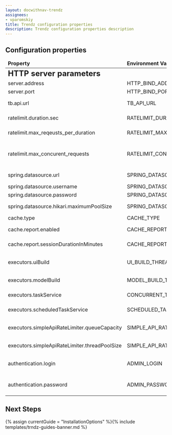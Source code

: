 ```yaml
---
layout: docwithnav-trendz
assignees:
- vparomskiy
title: Trendz configuration properties
description: Trendz configuration properties description
---
```



## Configuration properties

<table>
  <thead>
      <tr>
          <td><b>Property</b></td><td><b>Environment Variable</b></td><td><b>Default Value</b></td><td><b>Description</b></td>
      </tr>
  </thead>
  <tbody>
      <tr>
          <td colspan="4"><span style="font-weight: bold; font-size: 24px;">HTTP server parameters</span></td>
      </tr>  
      <tr>
          <td>server.address</td>
          <td>HTTP_BIND_ADDRESS</td>
          <td>0.0.0.0</td>
          <td>HTTP Server bind address</td>
      </tr>
      <tr>
          <td>server.port</td>
          <td>HTTP_BIND_PORT</td>
          <td>8888</td>
          <td>HTTP Server bind port</td>
      </tr>
      <tr>
            <td>tb.api.url</td>
            <td>TB_API_URL</td>
            <td>http://localhost:9090</td>
            <td>ThingsBoard Cluster REST API url</td>
        </tr>
      <tr>
          <td>ratelimit.duration.sec</td>
          <td>RATELIMIT_DURATION_SEC</td>
          <td>1</td>
          <td>Control amount of api calls per duration</td>
      </tr>
      <tr>
          <td>ratelimit.max_reqeusts_per_duration</td>
          <td>RATELIMIT_MAX_REQUESTS</td>
          <td>5000</td>
          <td>Max number of allowed API calls per configured duration</td>
      </tr>
      <tr>
          <td>ratelimit.max_concurent_requests</td>
          <td>RATELIMIT_CONCURRENT_REQUESTS</td>
          <td>8</td>
          <td>Max number of concurrent API calls. Overrides RATELIMIT_MAX_REQUESTS limit</td>
      </tr>          
        <tr>
          <td>spring.datasource.url</td>
          <td>SPRING_DATASOURCE_URL</td>
          <td>jdbc:postgresql://localhost:5432/trendz</td>
          <td>Connection URL for Trendz database</td>
        </tr>
        <tr>
            <td>spring.datasource.username</td>
            <td>SPRING_DATASOURCE_USERNAME</td>
            <td>postgres</td>
            <td>Database username</td>
        </tr> 
        <tr>
            <td>spring.datasource.password</td>
            <td>SPRING_DATASOURCE_PASSWORD</td>
            <td>postgres</td>
            <td>Database password</td>
        </tr> 
        <tr>
            <td>spring.datasource.hikari.maximumPoolSize</td>
            <td>SPRING_DATASOURCE_MAXIMUM_POOL_SIZE</td>
            <td>5</td>
            <td>Database connection pool size</td>
        </tr> 
        <tr>
            <td>cache.type</td>
            <td>CACHE_TYPE</td>
            <td>caffeine</td>
            <td>Application cache provider</td>
        </tr> 
        <tr>
            <td>cache.report.enabled</td>
            <td>CACHE_REPORT_ENABLED</td>
            <td>true</td>
            <td>Enable/disable view reprot cache on the system level</td>
        </tr> 
        <tr>
            <td>cache.report.sessionDurationInMinutes</td>
            <td>CACHE_REPORT_SESSION_DURATION_MINUTES</td>
            <td>10</td>
            <td>Expiration time for cached view report</td>
        </tr> 
        <tr>
            <td>executors.uiBuild</td>
            <td>UI_BUILD_THREAD_COUNT</td>
            <td>2</td>
            <td>Amount of paralell view config execution trigger from UI</td>
        </tr> 
        <tr>
            <td>executors.modelBuild</td>
            <td>MODEL_BUILD_THREAD_COUNT</td>
            <td>1</td>
            <td>Amount of paralell model build processes</td>
        </tr>      
        <tr>
            <td>executors.taskService</td>
            <td>CONCURRENT_TASK_EXECUTION_COUNT</td>
            <td>1</td>
            <td>Amount of paralell tasks executions</td>
        </tr> 
        <tr>
            <td>executors.scheduledTaskService</td>
            <td>SCHEDULED_TASK_EXECUTOR_THREAD_COUNT</td>
            <td>3</td>
            <td>Amount of paralell scheduled tasks executions</td>
        </tr> 
        <tr>
            <td>executors.simpleApiRateLimiter.queueCapacity</td>
            <td>SIMPLE_API_RATE_LIMITER_QUEUE_CAPACITY</td>
            <td>10</td>
            <td>max amount of queued requests that are waiting for execution</td>
        </tr> 
        <tr>
            <td>executors.simpleApiRateLimiter.threadPoolSize</td>
            <td>SIMPLE_API_RATE_LIMITER_THREAD_POOL_SIZE</td>
            <td>10</td>
            <td>Amount of requests that are executed in parallel</td>
        </tr> 
        <tr>
            <td>authentication.login</td>
            <td>ADMIN_LOGIN</td>
            <td> </td>
            <td>Username for authenticating background requests to ThingsBoard</td>
        </tr> 
        <tr>
            <td>authentication.password</td>
            <td>ADMIN_PASSWORD</td>
            <td> </td>
            <td>Password for authenticating background requests to ThingsBoard</td>
        </tr>         
                                                  
                               
  </tbody>
</table>

## Next Steps

{% assign currentGuide = "InstallationOptions" %}{% include templates/trndz-guides-banner.md %}